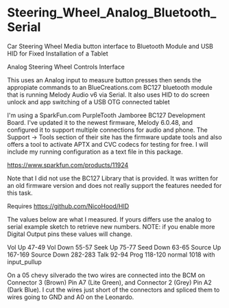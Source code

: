 # Steering_Wheel_Analog_Bluetooth_Serial
Car Steering Wheel Media button interface to Bluetooth Module and USB HID for Fixed Installation of a Tablet

Analog Steering Wheel Controls Interface

This uses an Analog input to measure button presses
then sends the appropiate commands to an BlueCreations.com
BC127 bluetooth module that is running Melody Audio v6 
via Serial.  It also uses HID to do screen unlock and app
switching of a USB OTG connected tablet

I'm using a SparkFun.com PurpleTooth 
Jamboree BC127 Development Board. I've updated it to 
the newest firmware, Melody 6.0.48, and configured it
to support multiple connections for audio and phone.
The Support -> Tools section of their site has the 
firmware update tools and also offers
a tool to activate APTX and CVC codecs for testing
for free. I will include my running configuration as
a text file in this package.

https://www.sparkfun.com/products/11924

Note that I did not use the BC127 Library that is provided.
It was written for an old firmware version and does not
really support the features needed for this task.

Requires https://github.com/NicoHood/HID

The values below are what I measured. If yours differs
use the analog to serial example sketch to retrieve
new numbers.  NOTE: if you enable more Digital Output pins
these values will change.

Vol Up 47-49
Vol Down 55-57
Seek Up 75-77
Seed Down 63-65
Source Up 167-169
Source Down 282-283
Talk 92-94
Prog 118-120 
normal 1018
with input_pullup

On a 05 chevy silverado the two wires are connected into the BCM
on Connector 3 (Brown) Pin A7 (Lite Green), 
and Connector 2 (Grey) Pin A2 (Dark Blue).
I cut the wires just short of the connectors and spliced them
to wires going to GND and A0 on the Leonardo.
